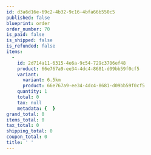 ```yaml
---
id: d3a6d16e-69c2-4b32-9c16-4bfa66b550c5
published: false
blueprint: order
order_number: 70
is_paid: false
is_shipped: false
is_refunded: false
items:
  -
    id: 2d714a11-6315-4e6a-9c54-729c3706ef48
    product: 66e767a9-ee34-4dc4-8681-d09bb59f0cf5
    variant:
      variant: 6.5km
      product: 66e767a9-ee34-4dc4-8681-d09bb59f0cf5
    quantity: 1
    total: 0
    tax: null
    metadata: {  }
grand_total: 0
items_total: 0
tax_total: 0
shipping_total: 0
coupon_total: 0
title: ' '
---
```

